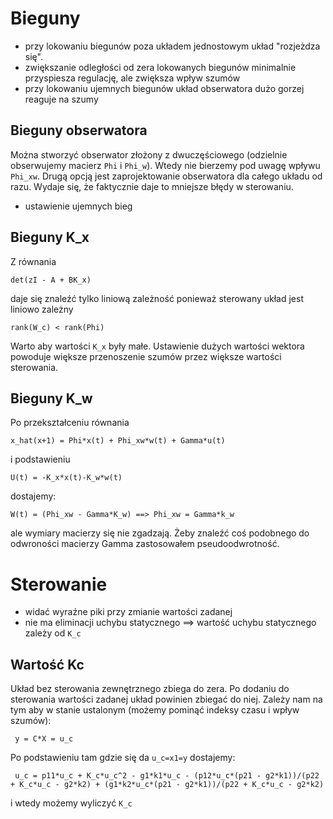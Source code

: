 # Bieguny
- przy lokowaniu biegunów poza układem jednostowym układ "rozjeżdza się".
- zwiększanie odległości od zera lokowanych biegunów minimalnie przyspiesza regulację, ale zwiększa wpływ szumów
- przy lokowaniu ujemnych biegunów układ obserwatora dużo gorzej reaguje na szumy

## Bieguny obserwatora
Można stworzyć obserwator złożony z dwuczęściowego (odzielnie obserwujemy macierz ```Phi``` i ```Phi_w```). Wtedy nie bierzemy pod uwagę wpływu ```Phi_xw```. Drugą opcją jest zaprojektowanie obserwatora dla całego układu od razu. Wydaje się, że faktycznie daje to mniejsze błędy w sterowaniu.
- ustawienie ujemnych bieg

## Bieguny K_x
Z równania 

``` det(zI - A + BK_x) ```

daje się znaleźć tylko liniową zależność ponieważ sterowany układ jest liniowo zależny 

```rank(W_c) < rank(Phi) ``` 

Warto aby wartości ```K_x``` były małe. Ustawienie dużych wartości wektora powoduje większe przenoszenie szumów przez większe wartości sterowania.

## Bieguny K_w
Po przekształceniu równania 

``` x_hat(x+1) = Phi*x(t) + Phi_xw*w(t) + Gamma*u(t) ```

i podstawieniu 

``` U(t) = -K_x*x(t)-K_w*w(t) ```

dostajemy:

``` W(t) = (Phi_xw - Gamma*K_w) ==> Phi_xw = Gamma*k_w ```

ale wymiary macierzy się nie zgadzają. Żeby znaleźć coś podobnego do odwroności macierzy Gamma zastosowałem pseudoodwrotność.

# Sterowanie
- widać wyraźne piki przy zmianie wartości zadanej 
- nie ma eliminacji uchybu statycznego ==> wartość uchybu statycznego zależy od ```K_c```

## Wartość Kc
Układ bez sterowania zewnętrznego zbiega do zera. Po dodaniu do sterowania wartości zadanej układ powinien zbiegać do niej. Zależy nam na tym aby w stanie ustalonym (możemy pominąć indeksy czasu i wpływ szumów):

``` y = C*X = u_c```

Po podstawieniu tam gdzie się da ```u_c=x1=y``` dostajemy:

``` u_c = p11*u_c + K_c*u_c^2 - g1*k1*u_c - (p12*u_c*(p21 - g2*k1))/(p22 + K_c*u_c - g2*k2) + (g1*k2*u_c*(p21 - g2*k1))/(p22 + K_c*u_c - g2*k2)```

i wtedy możemy wyliczyć ```K_c```
